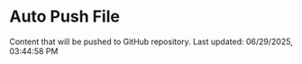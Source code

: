 # Auto Push File

Content that will be pushed to GitHub repository.
Last updated: 06/29/2025, 03:44:58 PM
